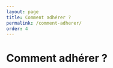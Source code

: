 ```yaml
---
layout: page
title: Comment adhérer ?
permalink: /comment-adherer/
order: 4
---
```


# Comment adhérer ?
